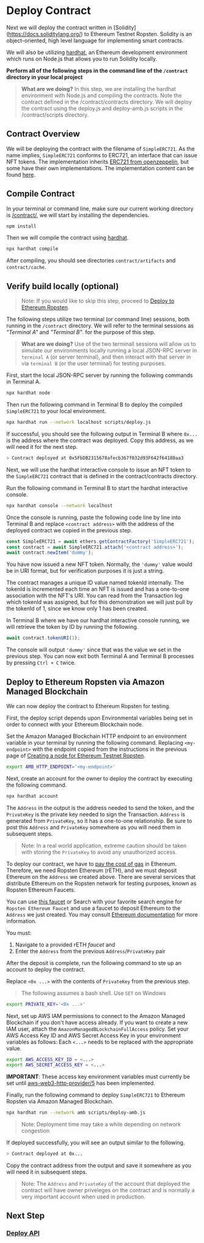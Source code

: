 # Deploy Contract

Next we will deploy the contract written in [Solidity] (https://docs.soliditylang.org/) 
to Ethereum Testnet Ropsten.  Solidity is an object-oriented, high level language for 
implementing smart contracts. 

We will also be utilizing [hardhat](https://hardhat.org/), an Ethereum development environment
which runs on Node.js that allows you to run Solidity locally.

**Perform all of the following steps in the command line of the `/contract` directory
in your local project**

> **What are we doing?** In this step, we are installing the hardhat environment with Node.js 
> and compiling the contracts.  Note the contract defined in the /contract/contracts directory.
> We will deploy the contract using the deploy.js and deploy-amb.js scripts in the /contract/scripts
> directory.

## Contract Overview

We will be deploying the contract with the filename of `SimpleERC721`. As the
name implies, `SimpleERC721` conforms to ERC721, an interface that can issue NFT
tokens. The implementation inherits [ERC721 from openzeppelin][1], but some have
their own implementations. The implementation content can be found [here][2].

## Compile Contract

In your terminal or command line, make sure our current working directory is [/contract/](/contract/),
we will start by installing the dependencies.  

```bash
npm install
```

Then we will compile the contract using [hardhat](https://hardhat.org/).

```bash
npx hardhat compile
```

After compiling, you should see directories `contract/artifacts` and `contract/cache`.

## Verify build locally (optional)

> Note: If you would like to skip this step, proceed to [Deploy to Ethereum Ropsten](#).

The following steps utilize two terminal (or command line) sessions, both running in the `/contract`
directory. We will refer to the terminal sessions as *"Terminal A"* and *"Terminal B"*.
for the purpose of this step.

> **What are we doing?** Use of the two terminall sessions will allow us to simulate our 
> environments locally running a local JSON-RPC server in `terminal A` (or server terminal), 
> and then interact with that server in via `terminal B` (or the user terminal) 
> for testing purposes.

First, start the local JSON-RPC server by running the following commands in Terminal A.

```bash
npx hardhat node
```

Then run the following command in Terminal B to deploy the compiled `SimpleERC721`
to your local environment.

```bash
npx hardhat run --network localhost scripts/deploy.js
```

If successful, you should see the following output in Terminal B where `0x...`
is the address where the contract was deployed. Copy this address, as we will
need it for the next step.

```bash
> Contract deployed at 0x5FbDB2315678afecb367f032d93F642f64180aa3
```

Next, we will use the hardhat interactive console to issue an NFT token to the `SimpleERC721`
contract that is defined in the contract/contracts directory.

Run the following command in Terminal B to start the hardhat interactive console.

```bash
npx hardhat console --network localhost
```

Once the console is running, paste the following code line by line into Terminal B
and replace `<contract address>` with the address of the deployed contract we copied
in the previous step.

```js
const SimpleERC721 = await ethers.getContractFactory('SimpleERC721');
const contract = await SimpleERC721.attach('<contract address>');
await contract.newItem('dummy');
```

You have now issued a new NFT token. Normally, the `'dummy'` value would be in
URI format, but for verification purposes it is just a string.

The contract manages a unique ID value named tokenId internally. The tokenId is
incremented each time an NFT is issued and has a one-to-one association with the
NFT's URI. You can read from the Transaction log which tokenId was assigned, but
for this demonstration we will just pull by the tokenId of 1, since we know
only 1 has been created.

In Terminal B where we have our hardhat interactive console running, we will
retrieve the token by ID by running the following.

```js
await contract.tokenURI(1);
```

The console will output `'dummy'` since that was the value we set in the previous
step. You can now exit both Terminal A and Terminal B processes by pressing `Ctrl + C`
twice.

## Deploy to Ethereum Ropsten via Amazon Managed Blockchain

We can now deploy the contract to Ethereum Ropsten for testing.

First, the deploy script depends upon Environmental variables being set in order
to connect with your Ethereum Blockchain node.

Set the Amazon Managed Blockchain HTTP endpoint to an environment variable
in your terminal by running the following command. Replacing `<my-endpoint>` with
the endpoint copied from the instructions in the previous page of
[Creating a node for Ethereum Testnet Ropsten](./DOCS_01_CREATE_AMB.md).

```bash
export AMB_HTTP_ENDPOINT='<my-endpoint>'
```

Next, create an account for the owner to deploy the contract by executing the
following command.

```bash
npx hardhat account
```

The `Address` in the output is the address needed to send the token, and the
`PrivateKey` is the private key needed to sign the Transaction. `Address` is
generated from `PrivateKey`, so it has a one-to-one relationship. Be sure to
post this `Address` and `PrivateKey` somewhere as you will need them in subsequent
steps.

> Note: In a real world application, extreme caution should be taken with storing
> the `PrivateKey` to avoid any unauthorized access.

To deploy our contract, we have to [pay the cost of gas](https://ethereum.org/en/developers/docs/gas/) 
in Ethereum. Therefore, we need Ropsten Ethereum (rETH), and we must deposit Ethereum on the `Address` 
we created above. There are several services that distribute Ethereum on the Ropsten network for 
testing purposes, known as Ropsten Ethereum Faucets.

You can use [this faucet](faucet.dimensions.network) or Search with your favorite search engine for 
`Ropsten Ethereum Faucet` and use a faucet to deposit Ethereum to the `Address` we just created.
You may consult 
[Ethereum documentation](https://ethereum.org/en/developers/tutorials/hello-world-smart-contract/#step-4) 
for more information.

You must:
1. Navigate to a provided rETH *faucet* and
2. Enter the `Address` from the previous `Address`/`PrivateKey` pair

After the deposit is complete, run the following command to ste up an account to
deploy the contract.

Replace `<0x ...>` with the contents of `PrivateKey` from the previous step.

> The following assumes a bash shell.  Use `SET` on Windows

```bash
export PRIVATE_KEY='<0x ...>'
```

Next, set up AWS IAM permissions to connect to the Amazon Managed Blockchain if
you don't have access already. If you want to create a new IAM user, attach the
`AmazonManagedBLockchainFullAccess` policy. Set your AWS Access Key ID and AWS
Secret Access Key in your environment variables as follows: Each `<...>` needs
to be replaced with the appropriate value.

```bash
export AWS_ACCESS_KEY_ID = <...>
export AWS_SECRET_ACCESS_KEY = <...>
```

**IMPORTANT**: These access key environment variables must currently be set until
[aws-web3-http-provider/5](https://github.com/awslabs/aws-web3-http-provider/issues/5)
has been implemented.

Finally, run the following command to deploy `SimpleERC721` to Ethereum Ropsten
via Amazon Managed Blockchain.

```bash
npx hardhat run --network amb scripts/deploy-amb.js
```

> Note: Deployment time may take a while depending on network congestion

If deployed successfully, you will see an output similar to the following.

```bash
> Contract deployed at 0x...
```

Copy the contract address from the output and save it somewhere as you will need
it in subsequent steps.

> Note: The `Address` and `PrivateKey` of the account that deployed the contract
> will have owner priveleges on the contract and is normally a very important
> account when used in production.

## Next Step

### [Deploy API][3]

[1]:https://docs.openzeppelin.com/contracts/3.x/erc721
[2]:/contract/contracts/SimpleERC721.sol
[3]:./DOCS_03_DEPLOY_API.md
